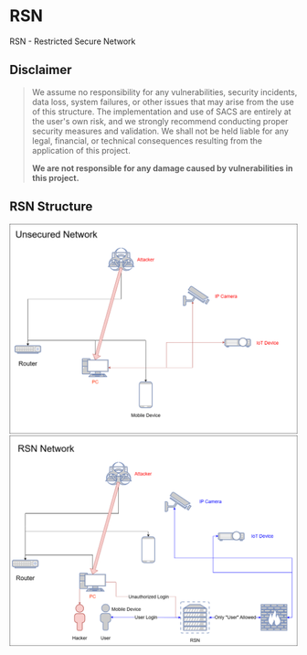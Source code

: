 # RSN
RSN - Restricted Secure Network

## Disclaimer
> We assume no responsibility for any vulnerabilities, security incidents, data loss, system failures, or other issues that may arise from the use of this structure.
> The implementation and use of SACS are entirely at the user's own risk, and we strongly recommend conducting proper security measures and validation.
> We shall not be held liable for any legal, financial, or technical consequences resulting from the application of this project.
>
> **We are not responsible for any damage caused by vulnerabilities in this project.**

## RSN Structure

<img src="Unsecured Network.png">


<img src="RSN Structure.png">
